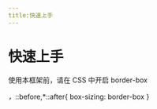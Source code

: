 ```yaml
---
title:快速上手
---
```


# 快速上手

使用本框架前，请在 CSS 中开启 border-box


*，*::before,*::after{ box-sizing: border-box }